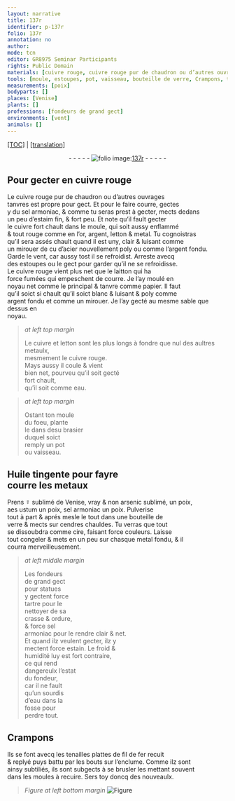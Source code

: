 ```yaml
---
layout: narrative
title: 137r
identifier: p-137r
folio: 137r
annotation: no
author:
mode: tcn
editor: GR8975 Seminar Participants
rights: Public Domain
materials: [cuivre rouge, cuivre rouge pur de chaudron ou d’autres ouvrages tanvres, sel armoniac, estaim fin, cuivre, or, argent, letton, metal, acier, argent fondu, laitton, papier, metaulx, cuivre rouge., eau, Huile tingente, metaux, ☿ sublimé de Venise, vray, arsenic sublimé, aes ustum, cendres, cire, metal fondu,, tartre, crasse, ordure, estain, fil de fer]
tools: [moule, estoupes, pot, vaisseau, bouteille de verre, Crampons, tenailles plattes, enclume, moules]
measurements: [poix]
bodyparts: []
places: [Venise]
plants: []
professions: [fondeurs de grand gect]
environments: [vent]
animals: []
---
```


 <p><a href="{{ site.baseurl }}/normalized/">[TOC]</a> | <a href="{{ site.baseurl }}/texts/p-137r_tl/" target="_blank">[translation]</a></p><div class="folio" align="center">- - - - - <a href="http://gallica.bnf.fr/ark:/12148/btv1b10500001g/f279.image" target="_blank"><img src="https://cu-mkp.github.io/2017-workshop-edition/assets/photo-icon.png" alt="folio image: " style="display:inline-block; margin-bottom:-3px;"/>137r</a> - - - - - </div>  
  

## Pour gecter en <span class="m">cuivre rouge</span>

 
Le <span class="m">cuivre rouge pur de chaudron ou d’autres ouvrages<br/> tanvres</span> est propre pour gect. Et pour le faire courre, gectes<br/> y du <span class="m">sel armoniac</span>, & co<span class="exp">mm</span>e tu seras prest à gecter, mects dedans<br/> un peu d’<span class="m">estaim fin</span>, & fort peu. Et note qu’il fault gecter<br/> le <span class="m">cuivre</span> fort chault dans le <span class="tl">moule</span>, qui soit aussy enflammé<br/> & tout rouge co<span class="exp">mm</span>e en l’<span class="m">or</span>, <span class="m">argent</span>, <span class="m">letton</span> & <span class="m">metal</span>. Tu cognoistras<br/> qu’il sera assés chault quand il est uny, clair & luisant comme<br/> un mirouer <span class="del">de cu</span> d’<span class="m">acier</span> nouvellem<span class="exp">ent</span> poly ou co<span class="exp">mm</span>e l’<span class="m">argent fondu</span>.<br/> Garde le <span class="env">vent</span>, car aussy tost il se refroidist. Arreste avecq<br/> des <span class="tl">estoupes</span> <span class="del">ou</span> le gect pour garder qu’il ne se refroidisse.<br/> Le <span class="m">cuivre rouge</span> vient plus net que le <span class="m">laitton</span> qui ha<br/> force fumées qui empeschent de courre. Je l’ay moulé en<br/> noyau net co<span class="exp">mm</span>e le principal & tanvre co<span class="exp">mm</span>e <span class="m">papier</span>. Il faut<br/> qu’il soict si chault qu’il soict blanc & luisant & poly co<span class="exp">mm</span>e<br/> <span class="m">argent fondu</span> et <span class="add">co<span class="exp">mm</span>e un mirouer</span>. Je l’ay gecté au mesme sable que dessus en<br/> noyau.
 
> *at left top margin*
> 
> 
>   Le <span class="m">cuivre</span> et <span class="m">letton</span> sont les plus longs à fondre que nul des aultres <span class="m">metaulx</span>,<br/> mesmem<span class="exp">ent</span> le <span class="m">cuivre rouge.</span><br/> Mays aussy il coule & vient<br/> bien net, pourveu qu’il soit gecté<br/> fort chault,<br/> qu’il soit co<span class="exp">mm</span>e <span class="m">eau</span>.
 
> *at left top margin*
> 
> 
>   Ostant ton <span class="tl">moule</span><br/> du foeu, plante<br/> le dans d<span class="del">es</span>u brasier<br/> duquel soict<br/> remply un <span class="tl">pot</span><br/> ou <span class="tl">vaisseau</span>.
 
 
  

## <span class="m">Huile tingente</span> pour fayre<br/> courre les <span class="m">metaux</span>

 
 P<span class="exp">rens</span> <span class="m">☿ sublimé de <span class="pl">Venise</span>, vray</span> & non <span class="m">arsenic sublimé</span>, un <span class="ms">poix</span>,<br/> <span class="m">aes ustum</span> un <span class="ms">poix</span>, <span class="m">sel armoniac</span> un <span class="ms">poix</span>. Pulverise<br/> tout à part & aprés mesle le tout dans une <span class="tl">bouteille de<br/> verre</span> & mects sur <span class="m">cendres</span> chauldes. Tu verras que tout<br/> se dissoubdra co<span class="exp">mm</span>e <span class="m">cire</span>, faisant force couleurs. Laisse<br/> <span class="del">tout</span> congeler & mets en un peu sur chasque <span class="m">metal <span class="add">fondu</span>,</span> & il<br/> courra merveilleusem<span class="exp">ent</span>.
 
> *at left middle margin*
> 
> 
>   Les <span class="pro">fondeurs<br/> de grand gect</span><br/> pour statues<br/> y gectent force<br/> <span class="m">tartre</span> pour le<br/> nettoyer de sa<br/> <span class="m">crasse</span> & <span class="m">ordure</span>,<br/> & force <span class="m">sel<br/> armoniac</span> pour le rendre clair & net.<br/> Et quand ilz veulent gecter, ilz y<br/> mectent force <span class="m">estain</span>. Le froid &<br/> humidité luy est fort contraire,<br/> ce qui rend<br/> dangereulx l’estat<br/> du fondeur,<br/> car il ne fault<br/> qu’un sourdis<br/> d’<span class="m">eau</span> dans la<br/> fosse pour<br/> perdre tout.
 
 
  

## <span class="tl">Crampons</span>

 
Ils se font avecq les <span class="tl">tenailles plattes</span> de <span class="m">fil de fer</span> recuit<br/> & replyé puys battu par les bouts sur l’<span class="tl">enclume</span>. Co<span class="exp">mm</span>e ilz sont<br/> ainsy subtiliés, ils sont subgects à se brusler les metta<span class="exp">n</span>t souvent<br/> dans les <span class="tl">moules</span> à recuire. Sers toy doncq des nouveaulx.
 
> *Figure*
> *at left bottom margin*
> <a href="https://drive.google.com/open?id=0B9-oNrvWdlO5aG5XMHdYTTYzbzA" target="_blank"><img src="https://cu-mkp.github.io/GR8975-edition/assets/photo-icon.png" alt="Figure" style="display:inline-block; margin-bottom:-3px;"/></a>
 
 